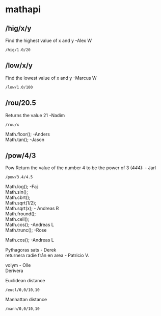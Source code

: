 # mathapi


## /hig/x/y
Find the highest value of x and y -Alex W  
```
/hig/1.0/20  
```
 
## /low/x/y
Find the lowest value of x and y -Marcus W  
```
/low/1.0/100  
```
## /rou/20.5
Returns the value 21 -Nadim  
```
/rou/x  
```

Math.floor(); -Anders  
Math.tan();  -Jason  
## /pow/4/3 
Pow Return the value of the number 4 to be the power of 3 (4*4*4): - Jarl  
```
/pow/3.4/4.5
```

Math.log();  -Faj  
Math.sin();  
Math.cbrt();  
Math.sqrt(1/2);  
Math.sqrt(x); - Andreas R  
Math.fround();  
Math.ceil();  
Math.cos(); -Andreas L   
Math.trunc(); -Rose

Math.cos(); -Andreas L  

Pythagoras sats - Derek  
returnera radie från en area - Patricio V.

volym - Olle  
Derivera  



Euclidean distance
```
/eucl/0,0/10,10
```

Manhattan distance
```
/manh/0,0/10,10
```
